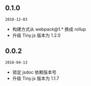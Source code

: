 ## 0.1.0

`2018-12-03`

- 构建方式从 webpack@1.* 换成 rollup
- 升级 Tiny.js 版本为 1.2.0

## 0.0.2

`2018-04-13`

- 锁定 jsdoc 依赖版本号
- 升级 Tiny.js 版本为 1.1.7

